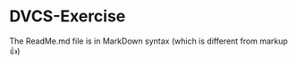 DVCS-Exercise
=============
The ReadMe.md file is in MarkDown syntax (which is different from markup :+1:)
